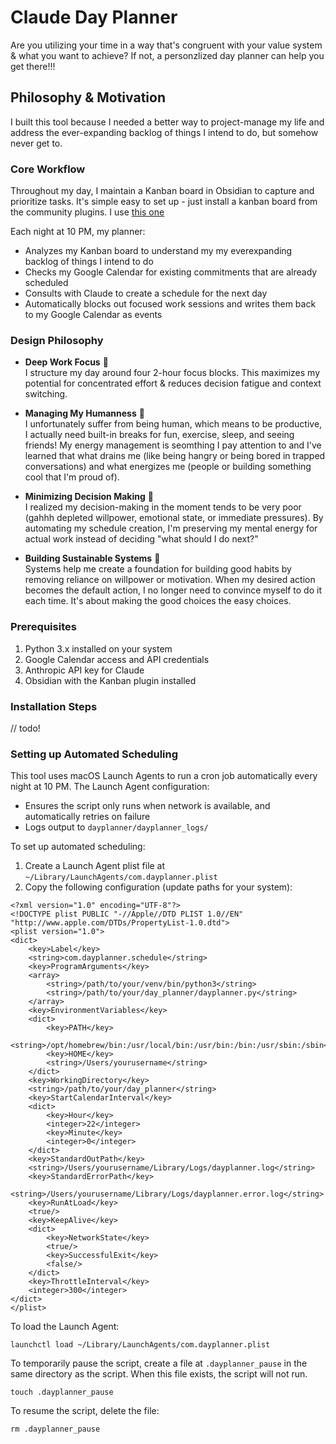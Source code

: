 # Claude Day Planner

Are you utilizing your time in a way that's congruent with your value system & what you want to achieve? If not, a personzlized day planner can help you get there!!! 

## Philosophy & Motivation
I built this tool because I needed a better way to project-manage my life and address the ever-expanding backlog of things I intend to do, but somehow never get to. 

### Core Workflow
Throughout my day, I maintain a Kanban board in Obsidian to capture and prioritize tasks. It's simple easy to set up - just install a kanban board from the community plugins. I use [this one](https://github.com/mgmeyers/obsidian-kanban)

Each night at 10 PM, my planner:

- Analyzes my Kanban board to understand my my everexpanding backlog of things I intend to do
- Checks my Google Calendar for existing commitments that are already scheduled
- Consults with Claude to create a schedule for the next day
- Automatically blocks out focused work sessions and writes them back to my Google Calendar as events


### Design Philosophy

- **Deep Work Focus** 🧠  
I structure my day around four 2-hour focus blocks. This maximizes my potential for concentrated effort & reduces decision fatigue and context switching.

- **Managing My Humanness** 🤖  
I unfortunately suffer from being human, which means to be productive, I actually need built-in breaks for fun, exercise, sleep, and seeing friends! My energy management is seomthing I pay attention to and I've learned that what drains me (like being hangry or being bored in trapped conversations) and what energizes me (people or building something cool that I'm proud of).

- **Minimizing Decision Making** 🧩  
I realized my decision-making in the moment tends to be very poor (gahhh depleted willpower, emotional state, or immediate pressures). By automating my schedule creation, I'm preserving my mental energy for actual work instead of deciding "what should I do next?"

- **Building Sustainable Systems** 🔄  
Systems help me create a foundation for building good habits by removing reliance on willpower or motivation. When my desired action becomes the default action, I no longer need to convince myself to do it each time. It's about making the good choices the easy choices.

### Prerequisites

1. Python 3.x installed on your system
2. Google Calendar access and API credentials
3. Anthropic API key for Claude
4. Obsidian with the Kanban plugin installed

### Installation Steps

// todo! 



### Setting up Automated Scheduling

This tool uses macOS Launch Agents to run a cron job automatically every night at 10 PM. The Launch Agent configuration:

- Ensures the script only runs when network is available, and automatically retries on failure
- Logs output to `dayplanner/dayplanner_logs/`

To set up automated scheduling:

1. Create a Launch Agent plist file at `~/Library/LaunchAgents/com.dayplanner.plist`
2. Copy the following configuration (update paths for your system):

```
<?xml version="1.0" encoding="UTF-8"?>
<!DOCTYPE plist PUBLIC "-//Apple//DTD PLIST 1.0//EN" "http://www.apple.com/DTDs/PropertyList-1.0.dtd">
<plist version="1.0">
<dict>
    <key>Label</key>
    <string>com.dayplanner.schedule</string>
    <key>ProgramArguments</key>
    <array>
        <string>/path/to/your/venv/bin/python3</string>
        <string>/path/to/your/day_planner/dayplanner.py</string>
    </array>
    <key>EnvironmentVariables</key>
    <dict>
        <key>PATH</key>
        <string>/opt/homebrew/bin:/usr/local/bin:/usr/bin:/bin:/usr/sbin:/sbin</string>
        <key>HOME</key>
        <string>/Users/yourusername</string>
    </dict>
    <key>WorkingDirectory</key>
    <string>/path/to/your/day_planner</string>
    <key>StartCalendarInterval</key>
    <dict>
        <key>Hour</key>
        <integer>22</integer>
        <key>Minute</key>
        <integer>0</integer>
    </dict>
    <key>StandardOutPath</key>
    <string>/Users/yourusername/Library/Logs/dayplanner.log</string>
    <key>StandardErrorPath</key>
    <string>/Users/yourusername/Library/Logs/dayplanner.error.log</string>
    <key>RunAtLoad</key>
    <true/>
    <key>KeepAlive</key>
    <dict>
        <key>NetworkState</key>
        <true/>
        <key>SuccessfulExit</key>
        <false/>
    </dict>
    <key>ThrottleInterval</key>
    <integer>300</integer>
</dict>
</plist>
```

To load the Launch Agent:

```
launchctl load ~/Library/LaunchAgents/com.dayplanner.plist
```

To temporarily pause the script, create a file at `.dayplanner_pause` in the same directory as the script. When this file exists, the script will not run.

```
touch .dayplanner_pause
```

To resume the script, delete the file:

```
rm .dayplanner_pause
```


